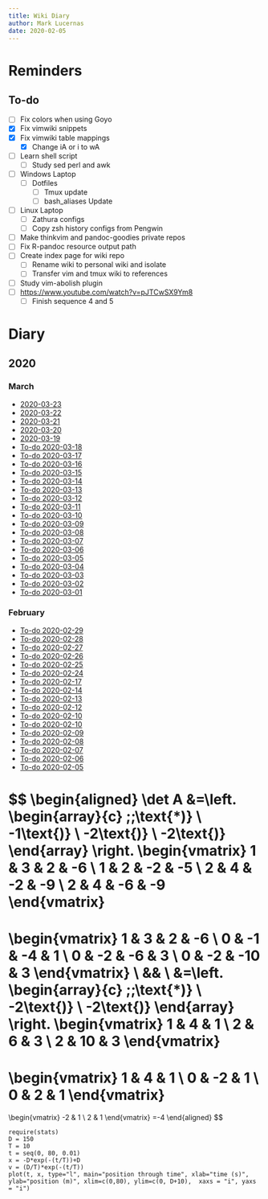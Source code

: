 ```yaml
---
title: Wiki Diary
author: Mark Lucernas
date: 2020-02-05
---
```



# Reminders

## To-do

- [ ] Fix colors when using Goyo
- [X] Fix vimwiki snippets
- [X] Fix vimwiki table mappings
  * [X] Change iA or i to wA
- [ ] Learn shell script
  * [ ] Study sed perl and awk
- [ ] Windows Laptop
  * [ ] Dotfiles
    - [ ] Tmux update
    - [ ] bash_aliases Update
- [ ] Linux Laptop
  * [ ] Zathura configs
  * [ ] Copy zsh history configs from Pengwin
- [ ] Make thinkvim and pandoc-goodies private repos
- [ ] Fix R-pandoc resource output path
- [ ] Create index page for wiki repo
  * [ ] Rename wiki to personal wiki and isolate
  * [ ] Transfer vim and tmux wiki to references
- [ ] Study vim-abolish plugin
- [ ] https://www.youtube.com/watch?v=pJTCwSX9Ym8
  * [ ] Finish sequence 4 and 5

# Diary

## 2020

### March
  * [2020-03-23](2020-03-23)
  * [2020-03-22](2020-03-22)
  * [2020-03-21](2020-03-21)
  * [2020-03-20](2020-03-20)
  * [2020-03-19](2020-03-19)
  * [To-do 2020-03-18](2020-03-18)
  * [To-do 2020-03-17](2020-03-17)
  * [To-do 2020-03-16](2020-03-16)
  * [To-do 2020-03-15](2020-03-15)
  * [To-do 2020-03-14](2020-03-14)
  * [To-do 2020-03-13](2020-03-13)
  * [To-do 2020-03-12](2020-03-12)
  * [To-do 2020-03-11](2020-03-11)
  * [To-do 2020-03-10](2020-03-10)
  * [To-do 2020-03-09](2020-03-09)
  * [To-do 2020-03-08](2020-03-08)
  * [To-do 2020-03-07](2020-03-07)
  * [To-do 2020-03-06](2020-03-06)
  * [To-do 2020-03-05](2020-03-05)
  * [To-do 2020-03-04](2020-03-04)
  * [To-do 2020-03-03](2020-03-03)
  * [To-do 2020-03-02](2020-03-02)
  * [To-do 2020-03-01](2020-03-01)

### February
  * [To-do 2020-02-29](2020-02-29)
  * [To-do 2020-02-28](2020-02-28)
  * [To-do 2020-02-27](2020-02-27)
  * [To-do 2020-02-26](2020-02-26)
  * [To-do 2020-02-25](2020-02-25)
  * [To-do 2020-02-24](2020-02-24)
  * [To-do 2020-02-17](2020-02-17)
  * [To-do 2020-02-14](2020-02-15)
  * [To-do 2020-02-13](2020-02-13)
  * [To-do 2020-02-12](2020-02-12)
  * [To-do 2020-02-10](2020-02-11)
  * [To-do 2020-02-10](2020-02-10)
  * [To-do 2020-02-09](2020-02-09)
  * [To-do 2020-02-08](2020-02-08)
  * [To-do 2020-02-07](2020-02-07)
  * [To-do 2020-02-06](2020-02-06)
  * [To-do 2020-02-05](2020-02-05)

$$
\begin{aligned}
\det A &=\left.
\begin{array}{c}
\;\;\text{*)} \\
-1\text{)} \\
-2\text{)} \\
-2\text{)}
\end{array}
\right.
\begin{vmatrix}
1 & 3 & 2 & -6 \\
1 & 2 & -2 & -5 \\
2 & 4 & -2 & -9 \\
2 & 4 & -6 & -9
\end{vmatrix}
=
\begin{vmatrix}
1 & 3 & 2 & -6 \\
0 & -1 & -4 & 1 \\
0 & -2 & -6 & 3 \\
0 & -2 & -10 & 3
\end{vmatrix}
\\
&& \\
&=\left.
\begin{array}{c}
\;\;\text{*)} \\
-2\text{)} \\
-2\text{)}
\end{array}
\right.
\begin{vmatrix}
1 & 4 & 1 \\
2 & 6 & 3 \\
2 & 10 & 3
\end{vmatrix}
=
\begin{vmatrix}
1 & 4 & 1 \\
0 & -2 & 1 \\
0 & 2 & 1
\end{vmatrix}
=
\begin{vmatrix}
-2 & 1 \\
2 & 1
\end{vmatrix}
=-4
\end{aligned}
$$

~~~ {.Rplot}
require(stats)
D = 150
T = 10
t = seq(0, 80, 0.01)
x = -D*exp(-(t/T))+D
v = (D/T)*exp(-(t/T))
plot(t, x, type="l", main="position through time", xlab="time (s)", ylab="position (m)", xlim=c(0,80), ylim=c(0, D+10),  xaxs = "i", yaxs = "i")
~~~
